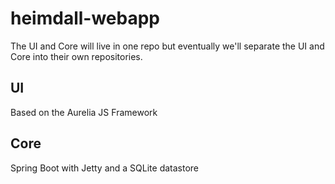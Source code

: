 # heimdall-webapp
The UI and Core will live in one repo but eventually we'll separate the UI and Core into their own repositories.

## UI
Based on the Aurelia JS Framework

## Core
Spring Boot with Jetty and a SQLite datastore
